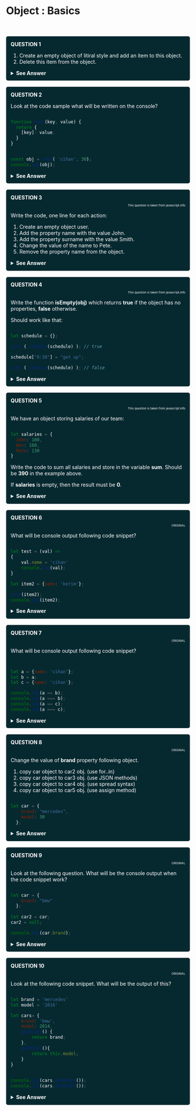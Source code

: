 # Object : Basics


<br/>
<br/>



<div style="background-color: rgb(6, 41, 48 ); color: white; padding: 2.5%; border-radius: 5px;">

<summary style="font-weight: bold;">QUESTION 1</summary>

1. Create an empty object of litiral style and add an item to this object.
2. Delete this item from the object.

<details>
  
  <summary style="font-weight: bold;  cursor: pointer;">See Answer</summary>
  <br/>

```js
const obj = {}

obj.name = 'cihan'
console.log(obj);
delete obj.name;
console.log(obj);

```


</details>

</div>

<br/>

<div style="background-color: rgb(6, 41, 48 ); color: white; padding: 2.5%; border-radius: 5px;">

<summary style="font-weight: bold; ">QUESTION 2</summary>

Look at the code sample what will be written on the console?

```js

function test(key, value) {
  return {
    [key]: value,
  }
}


const obj = test( 'cihan', 30);
console.log(obj);
```

<details>
  
  <summary style="font-weight: bold;  cursor: pointer;">See Answer</summary>
  <br/>

<p>{ cihan: 30 }</p>
<p>is written key of an object dynamicly is called computed properties.</p>

</details>

</div>





<br/>

<div style="background-color: rgb(6, 41, 48 ); color: white; padding: 2.5%; border-radius: 5px;">

<summary style="font-weight: bold;">QUESTION 3</summary>
<p style="font-size: 8px; text-align: right;">This question is taken from javascript.info</p>


Write the code, one line for each action:

1. Create an empty object user.
2. Add the property name with the value John.
3. Add the property surname with the value Smith.
4. Change the value of the name to Pete.
5. Remove the property name from the object.

<details>
  
  <summary style="font-weight: bold; cursor: pointer;">See Answer</summary>
  <br/>

```js

const user = {}

user.name = 'John';
user.surname = 'Smith';
user.name = 'Pete';
delete user.name;

console.log(user);
```

</details>

</div>




<br/>

<div style="background-color: rgb(6, 41, 48 ); color: white; padding: 2.5%; border-radius: 5px;">

<summary style="font-weight: bold;">QUESTION 4</summary>
<p style="font-size: 8px; text-align: right;">This question is taken from javascript.info</p>


Write the function <b>isEmpty(obj)</b> which returns <b>true</b> if the object has no properties, <b>false</b> otherwise.

Should work like that:

```js

let schedule = {};

alert( isEmpty(schedule) ); // true

schedule["8:30"] = "get up";

alert( isEmpty(schedule) ); // false
```

<details>
  
  <summary style="font-weight: bold; cursor: pointer;">See Answer</summary>
  <br/>

```js

const isEmpty = (obj) => {

  for(let key in obj)
  {
    return false;
  }

  return true;
}

const test1 = {};
const test2 = {name: 'cihan'};
console.log(isEmpty(test1));
console.log(isEmpty(test2));
```

</details>

</div>



<br/>

<div style="background-color: rgb(6, 41, 48 ); color: white; padding: 2.5%; border-radius: 5px;">

<summary style="font-weight: bold;">QUESTION 5</summary>
<p style="font-size: 8px; text-align: right;">This question is taken from javascript.info</p>


We have an object storing salaries of our team:

```js

let salaries = {
  John: 100,
  Ann: 160,
  Pete: 130
}
```

Write the code to sum all salaries and store in the variable <b>sum</b>. Should be <b>390</b> in the example above.

If <b>salaries</b> is empty, then the result must be <b>0</b>.


<details>
  
  <summary style="font-weight: bold; cursor: pointer;">See Answer</summary>
  <br/>

```js

let salaries = {
  John: 100,
  Ann: 160,
  Pete: 130
}

let sum = 0;

for(let key in salaries)
{
  sum += salaries[key];
}

console.log(sum);

```

</details>

</div>



<!---
  QUESTION 6
  -->


<br/>

<div style="background-color: rgb(6, 41, 48 ); color: white; padding: 2.5%; border-radius: 5px;">

<summary style="font-weight: bold;">QUESTION 6</summary>
<p style="font-size: 8px; text-align: right;">ORIGINAL</p>

What will be console output following code snippet?

```js

let test = (val) =>
{
    val.name = 'cihan'
    console.log(val);
}

let item2 = {name: 'kerim'};

test(item2);
console.log(item2);


```


<details>
  
  <summary style="font-weight: bold; cursor: pointer;">See Answer</summary>
  <br/>

```html
{ name: 'cihan' }
{ name: 'cihan' }
```

</details>

</div>


<!---
  QUESTION 7
  -->

<br/>

<div style="background-color: rgb(6, 41, 48 ); color: white; padding: 2.5%; border-radius: 5px;">

<summary style="font-weight: bold;">QUESTION 7</summary>
<p style="font-size: 8px; text-align: right;">ORIGINAL</p>

What will be console output following code snippet?

```js


let a = {name: 'cihan'};
let b = a;
let c = {name: 'cihan'};

console.log(a == b);
console.log(a === b);
console.log(a == c);
console.log(a === c);


```


<details>
  
  <summary style="font-weight: bold; cursor: pointer;">See Answer</summary>
  <br/>

```html
true
true
false
false
```

</details>

</div>



<!---
  QUESTION 8
  -->

<br/>

<div style="background-color: rgb(6, 41, 48 ); color: white; padding: 2.5%; border-radius: 5px;">

<summary style="font-weight: bold;">QUESTION 8</summary>
<p style="font-size: 8px; text-align: right;">ORIGINAL</p>

Change the value of <b>brand</b> property following object.

1. copy car object to car2 obj. (use for..in)
2. copy car object to car3 obj. (use JSON methods)
3. copy car object to car4 obj. (use spread syntax)
4. copy car object to car5 obj. (use assign method)

```js

let car = {
    brand: "mercedes",
    model: 30
  };

```


<details>
  
  <summary style="font-weight: bold; cursor: pointer;">See Answer</summary>
  <br/>

```js
let car = {
    brand: "mercedes",
    model: 30
  };

let car2 = {};


for(let key in car)
{
    car2[key] = car[key];
}
car2.brand = 'bmw'

let car3 = JSON.parse(JSON.stringify(car));
car3.brand = 'renault';

let car4 = {...car};
car4.brand = 'volvo'

let car5 = Object.assign({}, car);
car5.brand = 'range';

console.log(car)
console.log(car2);
console.log(car3);
console.log(car4);
console.log(car5);


```

</details>

</div>


<!---
  QUESTION 9
  -->

<br/>

<div style="background-color: rgb(6, 41, 48 ); color: white; padding: 2.5%; border-radius: 5px;">

<summary style="font-weight: bold;">QUESTION 9</summary>
<p style="font-size: 8px; text-align: right;">ORIGINAL</p>

Look at the following question. What will be the console output when the code snippet work?

```js

let car = {
    brand: "bmw"
  };
  
let car2 = car;
car2 = null;

console.log(car.brand);

```


<details>
  
  <summary style="font-weight: bold; cursor: pointer;">See Answer</summary>
  <br/>

```html
bmw

```
When we assign the value of car2 to <b>null</b> only car2 reference will be removed. That means garbage collector don't will remove the object because of object is still reacable.

</details>

</div>


<!---
  QUESTION 10
  -->

<br/>

<div style="background-color: rgb(6, 41, 48 ); color: white; padding: 2.5%; border-radius: 5px;">

<summary style="font-weight: bold;">QUESTION 10</summary>
<p style="font-size: 8px; text-align: right;">ORIGINAL</p>

Look at the following code snippet. What will be the output of this?

```js

let brand = 'mercedes'
let model = '2016'

let cars= {
    brand: 'bmw',
    model: 2014,
    getBrand() {
        return brand;
    },
    getModel(){
        return this.model;
    }
}
  

console.log(cars.getBrand());
console.log(cars.getModel());

```


<details>
  
  <summary style="font-weight: bold; cursor: pointer;">See Answer</summary>
  <br/>

```html
mercedes
2014
```
if you use this keyword, it will show current object.

</details>

</div>